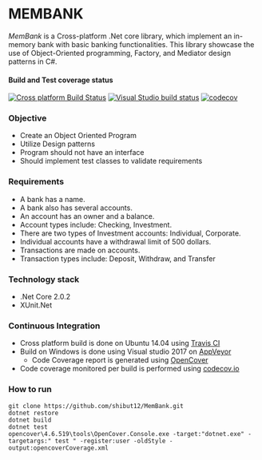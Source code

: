 # MEMBANK

*MemBank* is a Cross-platform .Net core library, which implement an in-memory bank with basic banking functionalities. This library showcase the use of Object-Oriented programming, Factory, and Mediator design patterns in C#.
#### Build and Test coverage status
[![Cross platform Build Status](https://travis-ci.org/shibut12/MemBank.svg?branch=master)](https://travis-ci.org/shibut12/MemBank) [![Visual Studio build status](https://ci.appveyor.com/api/projects/status/vr33idjftiw3fa46/branch/master)](https://ci.appveyor.com/project/shibut12/membank/branch/master) [![codecov](https://codecov.io/gh/shibut12/MemBank/branch/master/graph/badge.svg)](https://codecov.io/gh/shibut12/MemBank)
### Objective
* Create an Object Oriented Program
* Utilize Design patterns
* Program should not have an interface
* Should implement test classes to validate requirements
### Requirements
* A bank has a name.
* A bank also has several accounts.
* An account has an owner and a balance.
* Account types include: Checking, Investment.
* There are two types of Investment accounts: Individual, Corporate.
* Individual accounts have a withdrawal limit of 500 dollars.
* Transactions are made on accounts.
* Transaction types include: Deposit, Withdraw, and Transfer
### Technology stack
* .Net Core 2.0.2
* XUnit.Net
### Continuous Integration
 * Cross platform build is done on Ubuntu 14.04 using [Travis CI](https://travis-ci.org)
 * Build on Windows is done using Visual studio 2017 on [AppVeyor](https://www.appveyor.com)
   * Code Coverage report is generated using [OpenCover](https://github.com/OpenCover/opencover)
 * Code coverage monitored per build is performed using [codecov.io](https://codecov.io)
### How to run
```shell
git clone https://github.com/shibut12/MemBank.git
dotnet restore
dotnet build
dotnet test
opencover\4.6.519\tools\OpenCover.Console.exe -target:"dotnet.exe" -targetargs:" test " -register:user -oldStyle -output:opencoverCoverage.xml
```
